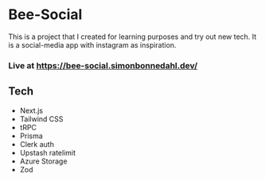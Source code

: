 # Bee-Social

This is a project that I created for learning purposes and try out new tech. It is a social-media app with instagram as inspiration.
### Live at https://bee-social.simonbonnedahl.dev/

## Tech
- Next.js
- Tailwind CSS
- tRPC
- Prisma
- Clerk auth
- Upstash ratelimit
- Azure Storage
- Zod
